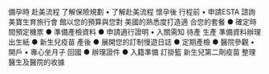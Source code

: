 
備孕時
赴美流程
了解保險規劃 • 了解赴美流程
懷孕後
行程前
• 申請ESTA
諮詢美寶生育旅行會 館以您的預算與您對 美國的熟悉度打造適 合您的套餐
● 確定時間預定機票
● 準備產檢資料
● 申請適行證明
• 入關需知
待產
生產
準備資料辦理出生紙
● 新生兒疫苗
產後
● 展開您的訂制慢遊日誌
● 定期產檢
● 醫院參觀
• 開戶
• 專心坐月子
回國
● 辦理證件
● 入籍準備
訂掛籃
新生兒第二劑疫苗
整理醫生及醫院的收據
